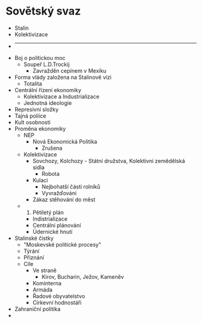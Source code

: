 # Sovětský svaz
- Stalin
- Kolektivizace
- ____________________________________________________________________________________________________________________________________________________________________________________________________________________________________________________________________________________________________________________________________________________________________________________________________________________________________________________________________________________________________________________________________________________________________________________________________________________________
- Boj o politickou moc
	- Soupeř L.D.Trockij
		- Zavražděn cepínem v Mexiku
- Forma vlády založena na Stalinově vizi
	- Totalita
- Centrální řízení ekonomiky
	- Kolektivizace a Industrializace
	- Jednotná ideologie
- Represivní složky
- Tajná poliice
- Kult osobnosti
- Proměna ekonomiky
	- NEP
		- Nová Ekonomická Politika
			- Zrušena
	- Kolektivizace
		- Sovchozy, Kolchozy - Státní družstva, Kolektivní zemědělská sídla
			- Robota
		- Kulaci
			- Nejbohatší části rolníků
			- Vyvražďováni
		- Zákaz stěhování do měst
	- 1. Pětiletý plán
		- Indistrializace
		- Centrální plánování
		- Údernické hnutí
- Stalinské čistky
	- "Moskevské politické procesy"
	- Týrání
	- Přiznání
	- Cíle
		- Ve straně
			- Kirov, Bucharin, Ježov, Kameněv
		- Kominterna
		- Armáda
		- Řadové obyvatelstvo
		- Církevní hodnostáři
- Zahraniční politika
- 